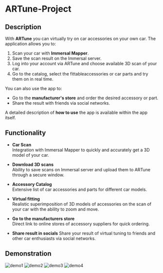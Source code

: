 # ARTune-Project

## Description

With **ARTune** you can virtually try on car accessories on your own car. The application allows you to:
1. Scan your car with **Immersal Mapper**.
2. Save the scan result on the Immersal server.
3. Log into your account via ARTune and choose available 3D scan of your car.
4. Go to the catalog, select the fittableaccessories or car parts and try them on in real time.

You can also use the app to:
- Go to the **manufacturer's store** and order the desired accessory or part.
- Share the result with friends via social networks.

A detailed description of **how to use** the app is available within the app itself.

## Functionality

- **Car Scan**  
  Integration with Immersal Mapper to quickly and accurately get a 3D model of your car.

- **Download 3D scans**  
  Ability to save scans on Immersal server and upload them to ARTune through a secure window.

- **Accessory Catalog**  
  Extensive list of car accessories and parts for different car models.

- **Virtual fitting**  
  Realistic superimposition of 3D models of accessories on the scan of your car with the ability to zoom and move.

- **Go to the manufacturers store**  
  Direct link to online stores of accessory suppliers for quick ordering.

- **Share result in socials**
  Share your result of virtual tuning to friends and other car enthusiasts via social networks.

## Demonstration
![demo1](https://github.com/Kadyrovecdsgn/ARTune-Project/blob/main/demo1.gif)
![demo2](https://github.com/Kadyrovecdsgn/ARTune-Project/blob/main/demo2.gif)
![demo3](https://github.com/Kadyrovecdsgn/ARTune-Project/blob/main/demo3.gif)
![demo4](https://github.com/Kadyrovecdsgn/ARTune-Project/blob/main/demo4.gif)
